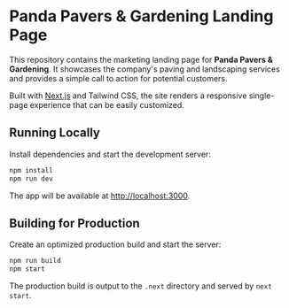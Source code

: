 # Panda Pavers & Gardening Landing Page

This repository contains the marketing landing page for **Panda Pavers & Gardening**. It showcases the company's paving and landscaping services and provides a simple call to action for potential customers.

Built with [Next.js](https://nextjs.org) and Tailwind CSS, the site renders a responsive single-page experience that can be easily customized.

## Running Locally

Install dependencies and start the development server:

```bash
npm install
npm run dev
```

The app will be available at [http://localhost:3000](http://localhost:3000).

## Building for Production

Create an optimized production build and start the server:

```bash
npm run build
npm start
```

The production build is output to the `.next` directory and served by `next start`.
